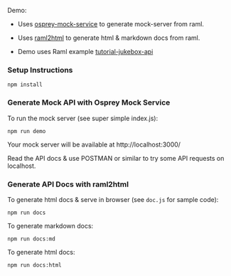 Demo:

- Uses [osprey-mock-service](https://github.com/mulesoft-labs/osprey-mock-service) to generate mock-server from raml.
- Uses [raml2html](https://github.com/raml2html/raml2html) to generate html & markdown docs from raml.

- Demo uses Raml example [tutorial-jukebox-api](https://github.com/raml-org/raml-examples/tree/master/others/tutorial-jukebox-api)

### Setup Instructions

```
npm install
```

### Generate Mock API with Osprey Mock Service
To run the mock server (see super simple index.js):

```
npm run demo
```

Your mock server will be available at http://localhost:3000/

Read the API docs & use POSTMAN or similar to try some API requests on localhost.

### Generate API Docs with raml2html
To generate html docs & serve in browser (see `doc.js` for sample code):

```
npm run docs
```

To generate markdown docs:

```
npm run docs:md
```

To generate html docs:

```
npm run docs:html
```
